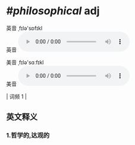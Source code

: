 # ***\#philosophical*** adj
英音 ˌfɪlə'sɒfɪkl  
英音
<audio src="./media/philosophical1.aac" controls="controls"></audio>

美音 ˌfɪlə'sɑːfɪkl  
美音
<audio src="./media/philosophical2.aac" controls="controls"></audio>



| 词频 1 |  

英文释义
---
### 1.**哲学的,达观的**  


